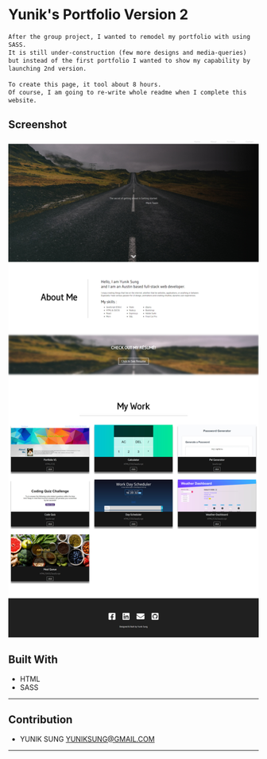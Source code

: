 # Yunik's Portfolio Version 2

    After the group project, I wanted to remodel my portfolio with using SASS. 
    It is still under-construction (few more designs and media-queries) but instead of the first portfolio I wanted to show my capability by launching 2nd version. 

    To create this page, it tool about 8 hours. 
    Of course, I am going to re-write whole readme when I complete this website.

## Screenshot
![](/assets/images/version2.jpg)

## Built With
* HTML
* SASS

---
## Contribution
- YUNIK SUNG <YUNIKSUNG@GMAIL.COM>
---